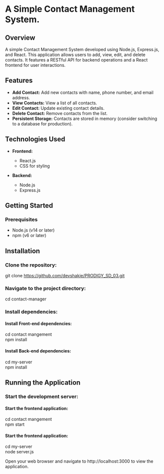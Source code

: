 # A Simple Contact Management System.
## Overview
A simple Contact Management System developed using Node.js, Express.js, and React. This application allows users to add, view, edit, and delete contacts. It features a RESTful API for backend operations and a React frontend for user interactions.
## Features
- **Add Contact:** Add new contacts with name, phone number, and email address.
- **View Contacts:** View a list of all contacts.
- **Edit Contact:** Update existing contact details.
- **Delete Contact:** Remove contacts from the list.
- **Persistent Storage:** Contacts are stored in memory (consider switching to a database for production).
## Technologies Used
- **Frontend:**
  - React.js
  - CSS for styling

- **Backend:**
  - Node.js
  - Express.js

## Getting Started
### Prerequisites
+ Node.js (v14 or later)
+ npm (v6 or later)
## Installation
### Clone the repository:
   git clone https://github.com/devshakie/PRODIGY_SD_03.git
### Navigate to the project directory:
cd contact-manager
### Install dependencies:
#### Install Front-end dependencies:
cd contact mangement  
npm install
#### Install Back-end dependencies:
cd my-server  
npm install
## Running the Application
### Start the development server:
#### Start the frontend application:
cd contact mangement     
npm start
#### Start the frontend application:
cd my-server  
node server.js

Open your web browser and navigate to http://localhost:3000 to view the application.


